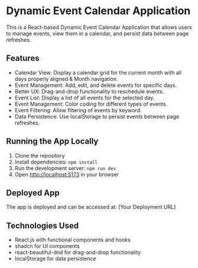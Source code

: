 # Dynamic Event Calendar Application

This is a React-based Dynamic Event Calendar Application that allows users to manage events, view them in a calendar, and persist data between page refreshes.

## Features

- Calendar View: Display a calendar grid for the current month with all days properly aligned & Month navigation.
- Event Management: Add, edit, and delete events for specific days.
- Better UX: Drag-and-drop functionality to reschedule events.
- Event List: Display a list of all events for the selected day.
- Event Management: Color coding for different types of events.
- Event Filtering: Allow filtering of events by keyword.
- Data Persistence: Use localStorage to persist events between page refreshes.

## Running the App Locally

1. Clone the repository
2. Install dependencies: `npm install`
3. Run the development server: `npm run dev`
4. Open [http://localhost:5173](http://localhost:5173) in your browser

## Deployed App

The app is deployed and can be accessed at: [Your Deployment URL]

## Technologies Used

- React.js with functional components and hooks
- shadcn for UI components
- react-beautiful-dnd for drag-and-drop functionality
- localStorage for data persistence
